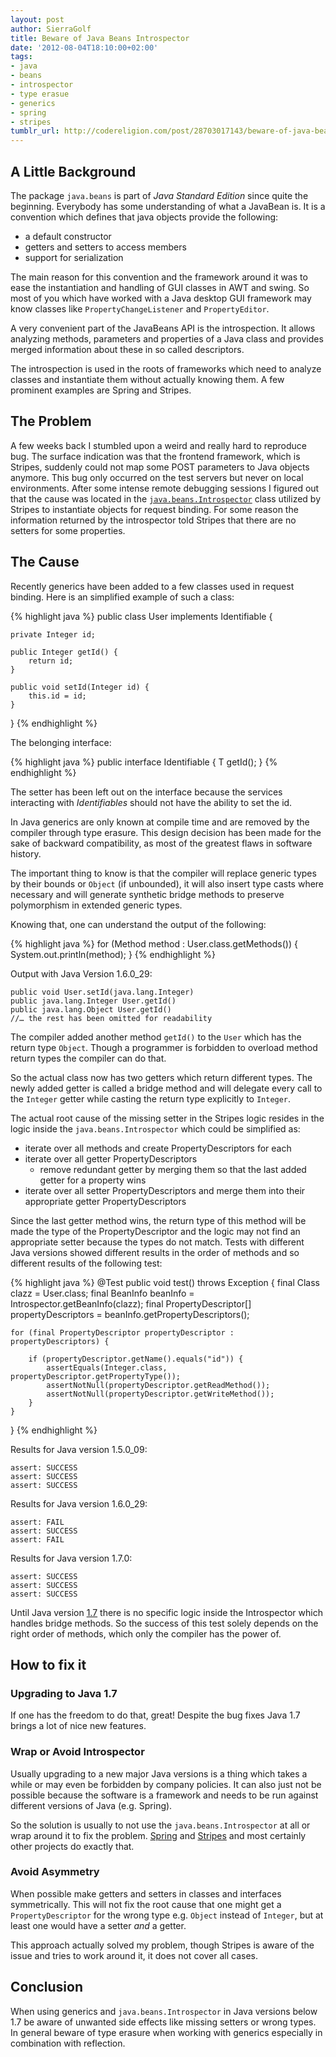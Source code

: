 ```yaml
---
layout: post
author: SierraGolf
title: Beware of Java Beans Introspector
date: '2012-08-04T18:10:00+02:00'
tags:
- java
- beans
- introspector
- type erasue
- generics
- spring
- stripes
tumblr_url: http://codereligion.com/post/28703017143/beware-of-java-beans-introspector
---
```

## A Little Background

The package `java.beans` is part of *Java Standard Edition* since quite the beginning. Everybody has some understanding 
of what a JavaBean is. It is a convention which defines that java objects provide the following:

- a default constructor
- getters and setters to access members
- support for serialization

The main reason for this convention and the framework around it was to ease the instantiation and handling of GUI 
classes in AWT and swing. So most of you which have worked with a Java desktop GUI framework may know classes like 
`PropertyChangeListener` and `PropertyEditor`.

A very convenient part of the JavaBeans API is the introspection. It allows analyzing methods, parameters and 
properties of a Java class and provides merged information about these in so called descriptors.

The introspection is used in the roots of frameworks which need to analyze classes and instantiate them without 
actually knowing them. A few prominent examples are Spring and Stripes.

## The Problem

A few weeks back I stumbled upon a weird and really hard to reproduce bug. The surface indication was that the frontend 
framework, which is Stripes, suddenly could not map some POST parameters to Java objects anymore. This bug only 
occurred on the test servers but never on local environments. After some intense remote debugging sessions I figured 
out that the cause was located in the 
[`java.beans.Introspector`](http://docs.oracle.com/javase/7/docs/api/java/beans/Introspector.html) class utilized by 
Stripes to instantiate objects for request binding. For some reason the information returned by the introspector told 
Stripes that there are no setters for some properties.

## The Cause

Recently generics have been added to a few classes used in request binding. Here is an simplified example of such a 
class:

{% highlight java %}
public class User implements Identifiable<Integer> {
    
    private Integer id;
    
    public Integer getId() {
        return id;
    }
    
    public void setId(Integer id) {
        this.id = id;
    }
    
}
{% endhighlight %}

The belonging interface:

{% highlight java %}
public interface Identifiable<T> {
    T getId();
}
{% endhighlight %}

The setter has been left out on the interface because the services interacting with *Identifiables* should not have the 
ability to set the id.

In Java generics are only known at compile time and are removed by the compiler through type erasure. This design 
decision has been made for the sake of backward compatibility, as most of the greatest flaws in software history.

The important thing to know is that the compiler will replace generic types by their bounds or `Object` (if unbounded), 
it will also insert type casts where necessary and will generate synthetic bridge methods to preserve polymorphism in 
extended generic types.

Knowing that, one can understand the output of the following:

{% highlight java %}
for (Method method : User.class.getMethods()) {
    System.out.println(method);
}
{% endhighlight %}

Output with Java Version 1.6.0_29:

    public void User.setId(java.lang.Integer)
    public java.lang.Integer User.getId()
    public java.lang.Object User.getId()
    //… the rest has been omitted for readability

The compiler added another method `getId()` to the `User` which has the return type `Object`. Though a programmer is 
forbidden to overload method return types the compiler can do that.

So the actual class now has two getters which return different types. The newly added getter is called a bridge method 
and will delegate every call to the `Integer` getter while casting the return type explicitly to `Integer`.

The actual root cause of the missing setter in the Stripes logic resides in the logic inside the 
`java.beans.Introspector` which could be simplified as:

- iterate over all methods and create PropertyDescriptors for each
- iterate over all getter PropertyDescriptors
  - remove redundant getter by merging them so that the last added getter for a property wins
- iterate over all setter PropertyDescriptors and merge them into their appropriate getter PropertyDescriptors

Since the last getter method wins, the return type of this method will be made the type of the PropertyDescriptor and 
the logic may not find an appropriate setter because the types do not match. Tests with different Java versions showed 
different results in the order of methods and so different results of the following test:

{% highlight java %}
@Test
public void test() throws Exception {
    final Class<User> clazz = User.class;
    final BeanInfo beanInfo = Introspector.getBeanInfo(clazz);
    final PropertyDescriptor[] propertyDescriptors = beanInfo.getPropertyDescriptors();
        
    for (final PropertyDescriptor propertyDescriptor : propertyDescriptors) {
            
        if (propertyDescriptor.getName().equals("id")) {              
            assertEquals(Integer.class, propertyDescriptor.getPropertyType());
            assertNotNull(propertyDescriptor.getReadMethod());
            assertNotNull(propertyDescriptor.getWriteMethod());
        }
    }
}
{% endhighlight %}

Results for Java version 1.5.0_09:

    assert: SUCCESS
    assert: SUCCESS
    assert: SUCCESS

Results for Java version 1.6.0_29:

    assert: FAIL
    assert: SUCCESS
    assert: FAIL

Results for Java version 1.7.0:

    assert: SUCCESS
    assert: SUCCESS
    assert: SUCCESS

Until Java version [1.7](http://bugs.sun.com/view_bug.do?bug_id=6528714) there is no specific logic inside the 
Introspector which handles bridge methods. So the success of this test solely depends on the right order of methods, 
which only the compiler has the power of.

## How to fix it

### Upgrading to Java 1.7

If one has the freedom to do that, great! Despite the bug fixes Java 1.7 brings a lot of nice new features.

### Wrap or Avoid Introspector

Usually upgrading to a new major Java versions is a thing which takes a while or may even be forbidden by company 
policies. It can also just not be possible because the software is a framework and needs to be run against different 
versions of Java (e.g. Spring).

So the solution is usually to not use the `java.beans.Introspector` at all or wrap around it to fix the problem.
[Spring](https://github.com/spring-projects/spring-framework/blob/master/spring-beans/src/main/java/org/springframework/beans/GenericTypeAwarePropertyDescriptor.java) 
and [Stripes](http://stripes.sourceforge.net/docs/current/javadoc/overview-tree.html) and most certainly other projects 
do exactly that.

### Avoid Asymmetry

When possible make getters and setters in classes and interfaces symmetrically. This will not fix the root cause that 
one might get a `PropertyDescriptor` for the wrong type e.g. `Object` instead of `Integer`, but at least one would have 
a setter *and* a getter.

This approach actually solved my problem, though Stripes is aware of the issue and tries to work around it, it does not 
cover all cases.

## Conclusion

When using generics and `java.beans.Introspector` in Java versions below 1.7 be aware of unwanted side effects like 
missing setters or wrong types. In general beware of type erasure when working with generics especially in combination 
with reflection.